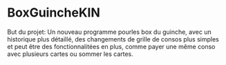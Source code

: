 # BoxGuincheKIN
But du projet:
Un nouveau programme pourles box du guinche, avec un historique plus détaillé, des changements de grille de consos plus simples et peut être des fonctionnalitées en plus, comme payer une même conso avec plusieurs cartes ou sommer les cartes.

